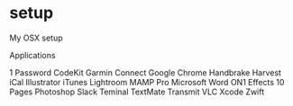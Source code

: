 # setup
My OSX setup

Applications

1 Password
CodeKit
Garmin Connect
Google Chrome
Handbrake
Harvest
iCal 
Illustrator 
iTunes
Lightroom
MAMP Pro
Microsoft Word
ON1 Effects 10
Pages
Photoshop
Slack 
Teminal
TextMate
Transmit
VLC
Xcode 
Zwift
